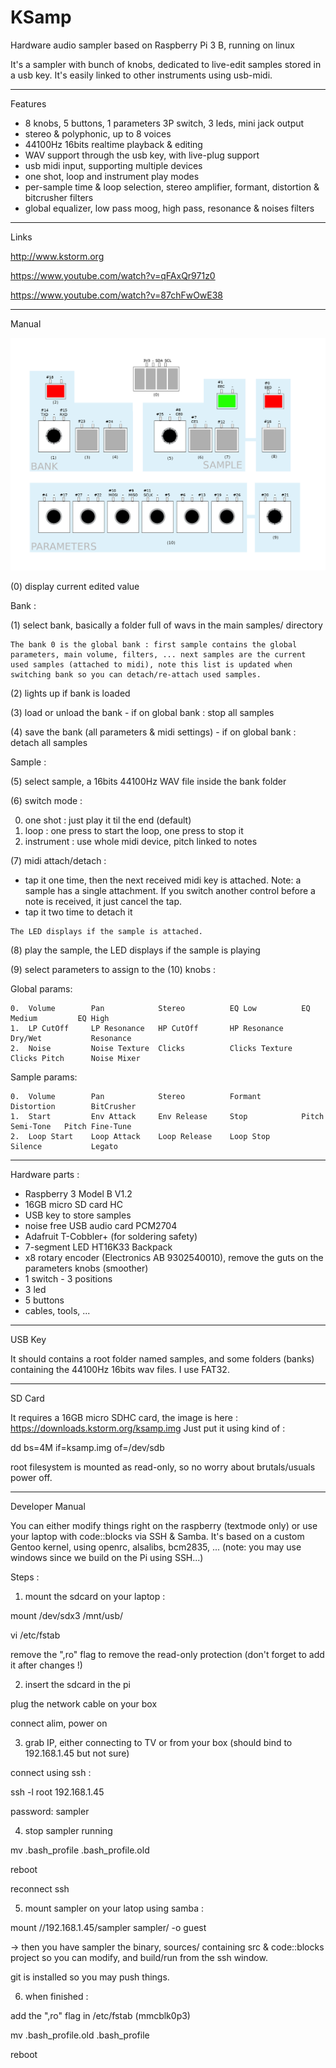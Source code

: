 # KSamp
Hardware audio sampler based on Raspberry Pi 3 B, running on linux

It's a sampler with bunch of knobs, dedicated to live-edit samples stored in a usb key. It's easily linked to other instruments using usb-midi.

-----------------------------------

Features

- 8 knobs, 5 buttons, 1 parameters 3P switch, 3 leds, mini jack output
- stereo & polyphonic, up to 8 voices
- 44100Hz 16bits realtime playback & editing
- WAV support through the usb key, with live-plug support
- usb midi input, supporting multiple devices
- one shot, loop and instrument play modes
- per-sample time & loop selection, stereo amplifier, formant, distortion & bitcrusher filters
- global equalizer, low pass moog, high pass, resonance & noises filters

-----------------------------------

Links

http://www.kstorm.org

https://www.youtube.com/watch?v=qFAxQr971z0

https://www.youtube.com/watch?v=87chFwOwE38

-----------------------------------

Manual


![alt text](https://raw.githubusercontent.com/skarab/raspberry-sampler/master/schema.png)

(0) display current edited value

Bank :

(1) select bank, basically a folder full of wavs in the main samples/ directory

    The bank 0 is the global bank : first sample contains the global parameters, main volume, filters, ... next samples are the current used samples (attached to midi), note this list is updated when switching bank so you can detach/re-attach used samples.

(2) lights up if bank is loaded

(3) load or unload the bank - if on global bank : stop all samples

(4) save the bank (all parameters & midi settings) - if on global bank : detach all samples


Sample :

(5) select sample, a 16bits 44100Hz WAV file inside the bank folder

(6) switch mode :

   0. one shot   : just play it til the end (default)
   1. loop       : one press to start the loop, one press to stop it
   2. instrument : use whole midi device, pitch linked to notes

(7) midi attach/detach :
   - tap it one time, then the next received midi key is attached.
     Note: a sample has a single attachment.
     If you switch another control before a note is received, it just cancel the tap.
   - tap it two time to detach it

    The LED displays if the sample is attached.

(8) play the sample, the LED displays if the sample is playing

(9) select parameters to assign to the (10) knobs :

 Global params:

    0.  Volume        Pan            Stereo          EQ Low          EQ Medium         EQ High
    1.  LP CutOff     LP Resonance   HP CutOff       HP Resonance    Dry/Wet           Resonance
    2.  Noise         Noise Texture  Clicks          Clicks Texture  Clicks Pitch      Noise Mixer

 Sample params:

    0.  Volume        Pan            Stereo          Formant         Distortion        BitCrusher
    1.  Start         Env Attack     Env Release     Stop            Pitch Semi-Tone   Pitch Fine-Tune
    2.  Loop Start    Loop Attack    Loop Release    Loop Stop       Silence           Legato


-----------------------------------

Hardware parts :
 - Raspberry 3 Model B V1.2
 - 16GB micro SD card HC
 - USB key to store samples
 - noise free USB audio card PCM2704
 - Adafruit T-Cobbler+ (for soldering safety)
 - 7-segment LED HT16K33 Backpack
 - x8 rotary encoder (Electronics AB 9302540010), remove the guts on the parameters knobs (smoother)
 - 1 switch - 3 positions
 - 3 led
 - 5 buttons
 - cables, tools, ...

-----------------------------------

USB Key

It should contains a root folder named samples, and some folders (banks) containing the 44100Hz 16bits wav files.
I use FAT32.

-----------------------------------

SD Card

It requires a 16GB micro SDHC card, the image is here : https://downloads.kstorm.org/ksamp.img
Just put it using kind of :

dd bs=4M if=ksamp.img of=/dev/sdb

root filesystem is mounted as read-only, so no worry about brutals/usuals power off.

-----------------------------------

Developer Manual

You can either modify things right on the raspberry (textmode only) or use your laptop with code::blocks via SSH & Samba.
It's based on a custom Gentoo kernel, using openrc, alsalibs, bcm2835, ...
(note: you may use windows since we build on the Pi using SSH...)

Steps :

1. mount the sdcard on your laptop :

 mount /dev/sdx3 /mnt/usb/
 
 vi /etc/fstab
 
remove the ",ro" flag to remove the read-only protection (don't forget to add it after changes !)

2. insert the sdcard in the pi

plug the network cable on your box

connect alim, power on

3. grab IP, either connecting to TV or from your box (should bind to 192.168.1.45 but not sure)

connect using ssh :

 ssh -l root 192.168.1.45
 
 password: sampler

4. stop sampler running

 mv .bash_profile .bash_profile.old
 
 reboot
 
 reconnect ssh

5. mount sampler on your latop using samba :

mount //192.168.1.45/sampler sampler/ -o guest

-> then you have sampler the binary, sources/ containing src & code::blocks project so you can modify, and build/run from the ssh window.

git is installed so you may push things.

6. when finished :

 add the ",ro" flag in /etc/fstab (mmcblk0p3)
 
 mv .bash_profile.old .bash_profile
 
 reboot
